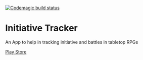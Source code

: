 [![Codemagic build status](https://api.codemagic.io/apps/5c9b195f7c277e7411bbf45a/5c9b195f7c277e7411bbf459/status_badge.svg)](https://codemagic.io/apps/5c9b195f7c277e7411bbf45a/5c9b195f7c277e7411bbf459/latest_build)

# Initiative Tracker

An App to help in tracking initiative and battles in tabletop RPGs

[Play Store](https://play.google.com/store/apps/details?id=com.tsonnen.initiativetracker)
